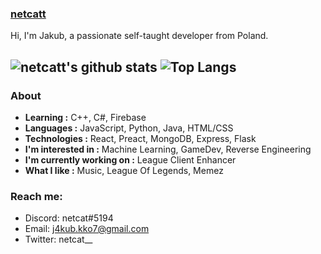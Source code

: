 ### [netcatt](https://github.com/netcatt)

Hi, I'm Jakub, a passionate self-taught developer from Poland. 

![netcatt's github stats](https://github-readme-stats.vercel.app/api?username=netcatt&show_icons=true&theme=radical)
![Top Langs](https://github-readme-stats.vercel.app/api/top-langs/?username=netcatt&layout=compact&theme=radical)
---------------------------------------------------------------------------------------------------------------------------------------------------------------------------------


### About

-  **Learning :** C++, C#, Firebase    
-  **Languages :** JavaScript, Python, Java, HTML/CSS
-  **Technologies :** React, Preact, MongoDB, Express, Flask
-  **I'm interested in :** Machine Learning, GameDev, Reverse Engineering
-  **I'm currently working on :** League Client Enhancer
-  **What I like :** Music, League Of Legends, Memez

### Reach me:
- Discord: netcat#5194
- Email: j4kub.kko7@gmail.com
- Twitter: netcat__
